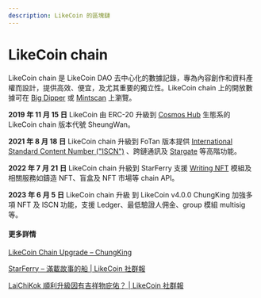 ```yaml
---
description: LikeCoin 的區塊鏈
---
```


# LikeCoin chain

LikeCoin chain 是 LikeCoin DAO 去中心化的數據記錄，專為內容創作和資料產權而設計，提供高效、便宜，及尤其重要的獨立性。LikeCoin chain 上的開放數據可在 [Big Dipper](http://likecoin.bigdipper.live/) 或 [Mintscan](../wallet/block-explorer/mintscan.md) 上瀏覽。

**2019 年 11 月 15 日** LikeCoin 由 ERC-20 升級到 [Cosmos Hub](https://cosmos.network/) 生態系的 LikeCoin chain 版本代號 SheungWan。

**2021 年 8 月 18 日** LikeCoin chain 升級到 FoTan 版本提供 [International Standard Content Number ("ISCN")](../decentralized-publishing/what-is-iscn.md) 、跨鏈通訊及 [Stargate](https://stargate.cosmos.network/) 等高階功能。

**2022 年 7 月 21 日** LikeCoin chain 升級到 StarFerry 支援 [Writing NFT](../writing-nft/) 模組及相關服務如鑄造 NFT、盲盒及 NFT 市場等 chain API。

**2023 年 6 月 5 日** LikeCoin chain 升級 到 LikeCoin v4.0.0 ChungKing 加強多項 NFT 及 ISCN 功能，支援 Ledger、最低驗證人佣金、group 模組 multisig 等。

#### 更多詳情

[LikeCoin Chain Upgrade – ChungKing](https://blog.like.co/en/likecoin-chain-upgrade-chungking/)

[StarFerry – 滿載故事的船 | LikeCoin 社群報](https://blog.like.co/zh/starferry-%E6%BB%BF%E8%BC%89%E6%95%85%E4%BA%8B%E7%9A%84%E8%88%B9-%E7%A4%BE%E7%BE%A4%E5%A0%B1/)

[LaiChiKok 順利升級因有吉祥物庇佑？ | LikeCoin 社群報](https://blog.like.co/zh/laichikok-%E9%A0%86%E5%88%A9%E5%8D%87%E7%B4%9A%E5%9B%A0%E6%9C%89%E5%90%89%E7%A5%A5%E7%89%A9%E5%BA%87%E4%BD%91%EF%BC%9F-likecoin-%E7%A4%BE%E7%BE%A4%E5%A0%B1/)
